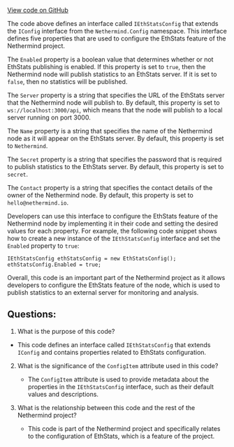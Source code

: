 [View code on GitHub](https://github.com/NethermindEth/nethermind/src/Nethermind/Nethermind.EthStats/IEthStatsConfig.cs)

The code above defines an interface called `IEthStatsConfig` that extends the `IConfig` interface from the `Nethermind.Config` namespace. This interface defines five properties that are used to configure the EthStats feature of the Nethermind project.

The `Enabled` property is a boolean value that determines whether or not EthStats publishing is enabled. If this property is set to `true`, then the Nethermind node will publish statistics to an EthStats server. If it is set to `false`, then no statistics will be published.

The `Server` property is a string that specifies the URL of the EthStats server that the Nethermind node will publish to. By default, this property is set to `ws://localhost:3000/api`, which means that the node will publish to a local server running on port 3000.

The `Name` property is a string that specifies the name of the Nethermind node as it will appear on the EthStats server. By default, this property is set to `Nethermind`.

The `Secret` property is a string that specifies the password that is required to publish statistics to the EthStats server. By default, this property is set to `secret`.

The `Contact` property is a string that specifies the contact details of the owner of the Nethermind node. By default, this property is set to `hello@nethermind.io`.

Developers can use this interface to configure the EthStats feature of the Nethermind node by implementing it in their code and setting the desired values for each property. For example, the following code snippet shows how to create a new instance of the `IEthStatsConfig` interface and set the `Enabled` property to `true`:

```
IEthStatsConfig ethStatsConfig = new EthStatsConfig();
ethStatsConfig.Enabled = true;
```

Overall, this code is an important part of the Nethermind project as it allows developers to configure the EthStats feature of the node, which is used to publish statistics to an external server for monitoring and analysis.
## Questions: 
 1. What is the purpose of this code?
   - This code defines an interface called `IEthStatsConfig` that extends `IConfig` and contains properties related to EthStats configuration.

2. What is the significance of the `ConfigItem` attribute used in this code?
   - The `ConfigItem` attribute is used to provide metadata about the properties in the `IEthStatsConfig` interface, such as their default values and descriptions.

3. What is the relationship between this code and the rest of the Nethermind project?
   - This code is part of the Nethermind project and specifically relates to the configuration of EthStats, which is a feature of the project.